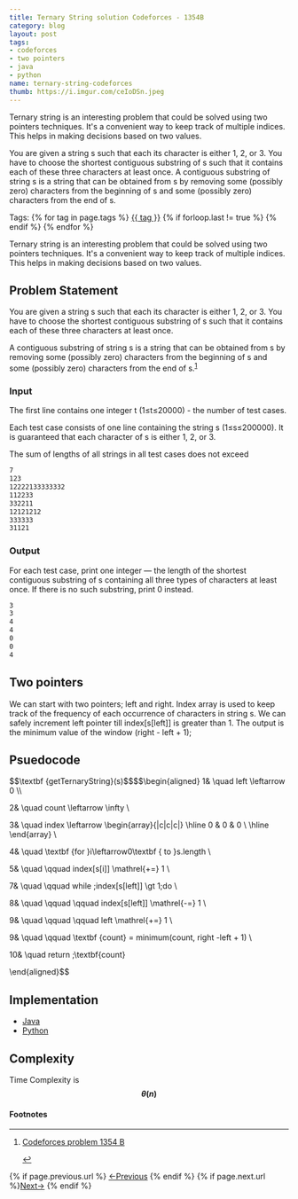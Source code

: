 ```yaml
---
title: Ternary String solution Codeforces - 1354B
category: blog
layout: post
tags:
- codeforces
- two pointers
- java
- python
name: ternary-string-codeforces
thumb: https://i.imgur.com/ceIoDSn.jpeg
---
```


<p>Ternary string is an interesting problem that could be solved using two pointers techniques. It's a convenient way to keep track of multiple indices. This helps in making decisions based on two values.</p>

You are given a string s such that each its character is either 1, 2, or 3. You have to choose the shortest contiguous substring of s such that it contains each of these three characters at least once. A contiguous substring of string s is a string that can be obtained from s by removing some (possibly zero) characters from the beginning of s and some (possibly zero) characters from the end of s.<!-- truncate_here -->
<p>Tags: {% for tag in page.tags %} <a class="mytag" href="/tag/{{ tag }}" title="View posts tagged with &quot;{{ tag }}&quot;">{{ tag }}</a>  {% if forloop.last != true %} {% endif %} {% endfor %} </p>

<link rel="stylesheet" href="{{ root_url }}/css/multipleTab.css"/>

<script src="{{ root_url }}/js/jquery.easytabs.min.js"></script>

<script src="{{ root_url }}/js/multipleTab.js"></script>

<script type="text/javascript" src="https://cdnjs.cloudflare.com/ajax/libs/mathjax/2.7.0/MathJax.js?config=TeX-AMS_HTML-full"></script>

Ternary string is an interesting problem that could be solved using two pointers techniques. It's a convenient way to keep track of multiple indices. This helps in making decisions based on two values.

## Problem Statement

<p>
You are given a string s such that each its character is either 1, 2, or 3. You have to choose the shortest contiguous substring of s such that it contains each of these three characters at least once. 

A contiguous substring of string s is a string that can be obtained from s by removing some (possibly zero) characters from the beginning of s and some (possibly zero) characters from the end of s.<sup><a href='#fn:1' rel='footnote'>1</a></sup>
</p>

### Input

The first line contains one integer t (1≤t≤20000) - the number of test cases.

Each test case consists of one line containing the string s (1≤s≤200000). It is guaranteed that each character of s is either 1, 2, or 3.

The sum of lengths of all strings in all test cases does not exceed 

```bash
7
123
12222133333332
112233
332211
12121212
333333
31121
```

### Output

For each test case, print one integer — the length of the shortest contiguous substring of s containing all three types of characters at least once. If there is no such substring, print 0 instead.

```bash
3
3
4
4
0
0
4
```

## Two pointers

We can start with two pointers; left and right. Index array is used to keep track of the frequency of each occurrence of characters in string s. We can safely increment left pointer till index[s[left]] is greater than 1. The output is the minimum value of the window (right - left + 1);

## Psuedocode

<div class="latex-pseudo-code">$$\textbf {getTernaryString}(s)$$$$\begin{aligned}
1&amp; \quad left \leftarrow 0 \\

2&amp; \quad count \leftarrow \infty \\

3&amp; \quad index \leftarrow
\begin{array}{|c|c|c|}
  \hline
  0 & 0 & 0 \\ \hline 
\end{array}
 \\

4&amp; \quad  \textbf {for }i\leftarrow0\textbf { to }s.length \\

5&amp; \quad \qquad index[s[i]] \mathrel{+=} 1 \\

7&amp; \quad \qquad while \;index[s[left]] \gt 1\;do \\

8&amp; \quad \qquad \qquad index[s[left]]  \mathrel{-=} 1 \\

9&amp; \quad \qquad  \qquad left \mathrel{+=} 1 \\

9&amp; \quad \qquad \textbf {count} = minimum(count,  right -left + 1)  \\

10&amp; \quad return \;\textbf{count}

\end{aligned}$$</div>

## Implementation

<div class="tab-container">
  <ul>
    <li class="tab Java2"><a href="#Java2">Java</a></li>
    <li class="tab Python2"><a href="#Python2">Python</a></li>
  </ul>

   <div class="codeSample Java2" id="Java2">
      <script src="https://gist.github.com/tushar-sharma/08e86c62a3467e2e7566d1260abcfd70.js"></script>
   </div>

   <div class="codeSample Python2" id="Python2">
     <script src="https://gist.github.com/tushar-sharma/67482f38af954634a068f51fbef2eb63.js"></script>
   </div>

</div>

## Complexity

Time Complexity is **$$\theta(n)$$**

<div class='footnotes'><h4>Footnotes</h4><hr />
  <ol>
    <li id='fn:1'>
         <p><a href="https://codeforces.com/problemset/problem/1354/B" target="_blank">Codeforces problem 1354 B</a></p>
         <a href='#fnref:1' rev='footnote'>&#8617;</a>
    </li>
  </ol>
</div>

<nav class="pagination clear" style="padding-bottom:20px;">
{% if page.previous.url %} <a class="prev-item" href="{{page.previous.url}}" title="Previous Post: {{page.previous.title}}">&larr;Previous</a>   {% endif %}  {% if page.next.url %}<a class="next-item" href="{{page.next.url}}" title="Next Post: {{page.next.title}}">Next&rarr;</a>         {% endif %}
</nav>